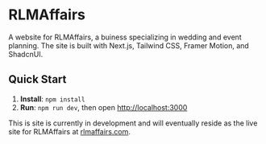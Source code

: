 # RLMAffairs

A website for RLMAffairs, a buiness specializing in wedding and event planning. The site is built with Next.js, Tailwind CSS, Framer Motion, and ShadcnUI.

## Quick Start

1. **Install**: `npm install`
2. **Run**: `npm run dev`, then open [http://localhost:3000](http://localhost:3000)

This is site is currently in development and will eventually reside as the live site for RLMAffairs at [rlmaffairs.com](https://rlmaffairs.com).
